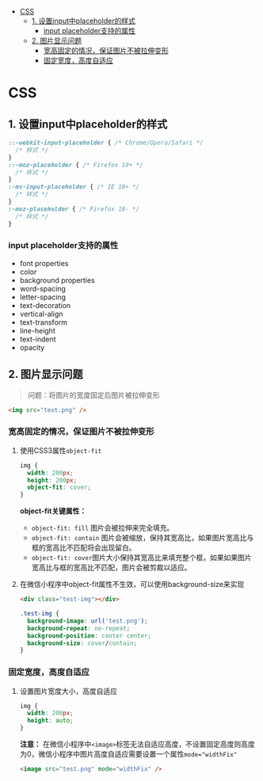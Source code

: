 <!-- START doctoc generated TOC please keep comment here to allow auto update -->
<!-- DON'T EDIT THIS SECTION, INSTEAD RE-RUN doctoc TO UPDATE -->


- [CSS](#css)
  - [1. 设置input中placeholder的样式](#1-%E8%AE%BE%E7%BD%AEinput%E4%B8%ADplaceholder%E7%9A%84%E6%A0%B7%E5%BC%8F)
    - [input placeholder支持的属性](#input-placeholder%E6%94%AF%E6%8C%81%E7%9A%84%E5%B1%9E%E6%80%A7)
  - [2. 图片显示问题](#2-%E5%9B%BE%E7%89%87%E6%98%BE%E7%A4%BA%E9%97%AE%E9%A2%98)
    - [宽高固定的情况，保证图片不被拉伸变形](#%E5%AE%BD%E9%AB%98%E5%9B%BA%E5%AE%9A%E7%9A%84%E6%83%85%E5%86%B5%E4%BF%9D%E8%AF%81%E5%9B%BE%E7%89%87%E4%B8%8D%E8%A2%AB%E6%8B%89%E4%BC%B8%E5%8F%98%E5%BD%A2)
    - [固定宽度，高度自适应](#%E5%9B%BA%E5%AE%9A%E5%AE%BD%E5%BA%A6%E9%AB%98%E5%BA%A6%E8%87%AA%E9%80%82%E5%BA%94)

<!-- END doctoc generated TOC please keep comment here to allow auto update -->

# CSS
## 1. 设置input中placeholder的样式
```css
::-webkit-input-placeholder { /* Chrome/Opera/Safari */ 
  /* 样式 */
}
::-moz-placeholder { /* Firefox 19+ */  
  /* 样式 */
}
:-ms-input-placeholder { /* IE 10+ */ 
  /* 样式 */
}
:-moz-placeholder { /* Firefox 18- */ 
  /* 样式 */
}
```

### input placeholder支持的属性
* font properties
* color
* background properties
* word-spacing
* letter-spacing
* text-decoration
* vertical-align
* text-transform
* line-height
* text-indent
* opacity


## 2. 图片显示问题
> 问题：将图片的宽度固定后图片被拉伸变形
``` html
<img src="text.png" />
```

### 宽高固定的情况，保证图片不被拉伸变形
1. 使用CSS3属性```object-fit```
    ``` css
    img {
      width: 200px;
      height: 200px;
      object-fit: cover;
    }
    ```
    **object-fit关键属性：**   
    * ```object-fit: fill``` 图片会被拉伸来完全填充。  
    * ```object-fit: contain``` 图片会被缩放，保持其宽高比，如果图片宽高比与框的宽高比不匹配将会出现留白。  
    * ```object-fit: cover```图片大小保持其宽高比来填充整个框，如果如果图片宽高比与框的宽高比不匹配，图片会被剪裁以适应。  

2. 在微信小程序中object-fit属性不生效，可以使用background-size来实现
    ``` html
    <div class="test-img"></div>
    ```
    ``` css
    .test-img {
      background-image: url('test.png');
      background-repeat: no-repeat;
      background-position: center center;
      background-size: cover/contain;
    }
    ```

### 固定宽度，高度自适应
1. 设置图片宽度大小，高度自适应  
    ``` css
    img {
      width: 200px;
      height: auto;
    }
    ```
    **注意：** 在微信小程序中```<image>```标签无法自适应高度，不设置固定高度则高度为0，微信小程序中图片高度自适应需要设置一个属性```mode="widthFix"```
    ``` html
    <image src="test.png" mode="widthFix" />
    ```